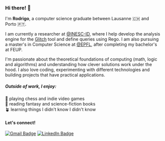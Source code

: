<h3>Hi there! 👋</h3>

I'm **Rodrigo**, a computer science graduate between Lausanne 🇨🇭 and Porto 🇵🇹.

I am currently a researcher at [@INESC-ID](https://www.inesc-id.pt), where I help develop the analysis engine for the [Glitch](https://github.com/sr-lab/glitch) tool and define queries using Rego. I am also pursuing a master's in Computer Science at [@EPFL](https://www.epfl.ch/education/master/programs/computer-science), after completing my bachelor's at FEUP.

I'm passionate about the theoretical foundations of computing (math, logic and algorithms) and understanding how clever solutions work under the hood. I also love coding, experimenting with different technologies and building projects that have practical applications.

<h5>Outside of work, I enjoy:</h5>

🧩 playing chess and indie video games  
📜 reading fantasy and science-fiction books  
🪴 learning things I didn't know I didn't know

<h4>Let's connect!</h4>

[<img src="https://custom-icon-badges.demolab.com/badge/Gmail-D14836?style=for-the-badge&logo=gmail&logoColor=white" alt="Gmail Badge">](mailto:racoelhosilva@gmail.com)
[<img src="https://custom-icon-badges.demolab.com/badge/LinkedIn-0077B5?style=for-the-badge&logo=linkedinsimple&logoColor=white" alt="LinkedIn Badge">](https://linkedin.com/in/racoelhosilva)




